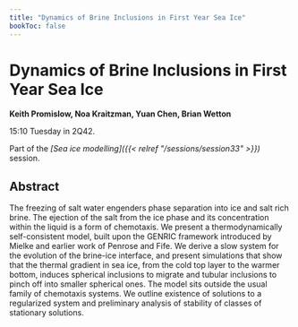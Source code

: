 ```yaml
---
title: "Dynamics of Brine Inclusions in First Year Sea Ice"
bookToc: false
---
```


# Dynamics of Brine Inclusions in First Year Sea Ice

**Keith Promislow, Noa Kraitzman, Yuan Chen, Brian Wetton**

15:10 Tuesday in 2Q42.

Part of the *[Sea ice modelling]({{< relref "/sessions/session33" >}})* session.

## Abstract

The freezing of salt water engenders phase separation into ice and salt rich brine. The ejection of the salt from the ice phase and its concentration within the liquid is a form of chemotaxis. We present a thermodynamically self-consistent model, built upon the GENRIC framework introduced by Mielke and earlier work of Penrose and Fife. We derive a slow system for the evolution of the brine-ice interface, and present simulations that show that the thermal gradient in sea ice, from the cold top layer to the warmer bottom, induces spherical inclusions to migrate and tubular inclusions to pinch off into smaller spherical ones. The model sits outside the usual family of chemotaxis systems.  We outline existence of solutions to a regularized system and preliminary analysis of stability of classes of stationary solutions.


